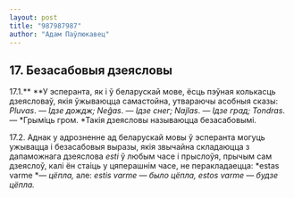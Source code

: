 ```yaml
---
layout: post
title: "987987987"
author: "Адам Паўлюкавец"
---
```



## **17. Безасабовыя дзеясловы**

17.1.** **У эсперанта, як і ў беларускай мове, ёсць пэўная колькасць
дзеясловаў, якія ўжываюцца самастойна, утвараючы асобныя сказы:
*Pluvas*. — *Ідзе дождж; Neĝas*. — *Ідзе снег; Najlas*. — *Ідзе град;
Tondras*. — *Грыміць гром. *Такія дзеясловы называюцца безасабовымі.

17.2. Аднак у адрозненне ад беларускай мовы ў эсперанта могуць ужывацца
і безасабовыя выразы, якія звычайна складаюцца з дапаможнага дзеяслова
*esti* ў любым часе і прыслоўя, прычым сам дзеяслоў, калі ён стаіць у
цяперашнім часе, не перакладаецца: *estas varme *— *цёпла,* але:
*estis varme* — *было цёпла, estos varme* — *будзе цёпла.*
